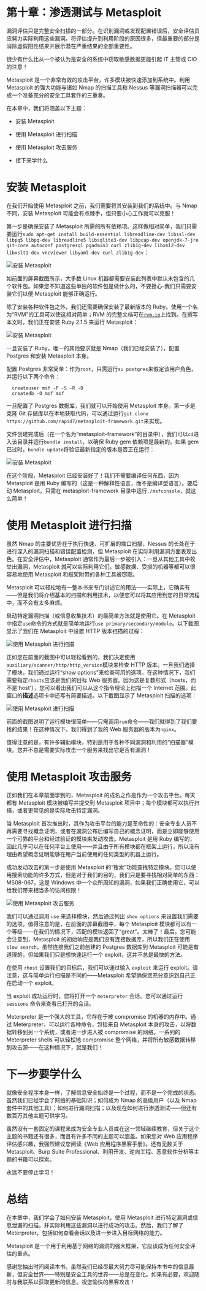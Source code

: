 # 第十章：渗透测试与 Metasploit

漏洞评估只是完整安全扫描的一部分。在识别漏洞或发现配置错误后，安全评估员应努力实际利用这些漏洞。将评估提升到利用阶段的原因很多，但最重要的部分是消除虚假阳性结果并展示潜在严重结果的全部重要性。

很少有什么比从一个被认为是安全的系统中窃取敏感数据更能引起 IT 主管或 CIO 的注意！

Metasploit 是一个非常有效的攻击平台，许多模块被快速添加到系统中。利用 Metasploit 的强大功能与诸如 Nmap 的扫描工具和 Nessus 等漏洞扫描器可以完成一个准备充分的安全工具套件的三重奏。

在本章中，我们将涵盖以下主题：

+   安装 Metasploit

+   使用 Metasploit 进行扫描

+   使用 Metasploit 攻击服务

+   接下来学什么

# 安装 Metasploit

在我们开始使用 Metasploit 之前，我们需要将其安装到我们的系统中。与 Nmap 不同，安装 Metasploit 可能会有点棘手，但只要小心工作就可以克服！

第一步是确保安装了 Metasploit 所需的所有依赖项。这样做相对简单，我们只需要运行`sudo apt-get install build-essential libreadline-dev libssl-dev libpq5 libpq-dev libreadline5 libsqlite3-dev libpcap-dev openjdk-7-jre git-core autoconf postgresql pgadmin3 curl zlib1g-dev libxml2-dev libxslt1-dev vncviewer libyaml-dev curl zlib1g-dev`：

![安装 Metasploit](img/4065OS_10_01.jpg)

如前面的屏幕截图所示，大多数 Linux 机器都需要安装此列表中默认未包含的几个软件包。如果您不知道这些单独的软件包是做什么的，不要担心-我们只需要安装它们以便 Metasploit 能够正确运行。

除了安装各种软件包之外，我们还需要确保安装了最新版本的 Ruby。使用一个名为“RVM”的工具可以使这相对简单；RVM 的完整文档可在[`rvm.io`](http://rvm.io)上找到。在撰写本文时，我们正在安装 Ruby 2.1.5 来运行 Metasploit：

![安装 Metasploit](img/4065OS_10_02.jpg)

一旦安装了 Ruby，唯一的其他要求就是 Nmap（我们已经安装了），配置 Postgres 和安装 Metasploit 本身。

配置 Postgres 非常简单：作为`root`，只需运行`su postgres`来假定该用户角色，并运行以下两个命令：

```
  createuser msf -P -S -R -D
  createdb -O msf msf
```

一旦配置了 Postgres 数据库，我们就可以开始使用 Metasploit 本身。第一步是克隆 Git 存储库以在本地获取代码，可以通过运行`git clone https://github.com/rapid7/metasploit-framework.git`来实现。

文件创建完成后（在一个名为“metasploit-framework”的目录中），我们可以`cd`进入该目录并运行`bundle install`，以确保 Ruby gem 依赖项是最新的。如果 gem 已过时，`bundle update`将验证最新指定的版本是否正在运行：

![安装 Metasploit](img/4065OS_10_03.jpg)

在这个阶段，Metasploit 已经安装好了！我们不需要编译任何东西，因为 Metasploit 是用 Ruby 编写的（这是一种解释性语言，而不是编译型语言）。要启动 Metasploit，只需在 metasploit-framework 目录中运行`./msfconsole`，就这么简单！

# 使用 Metasploit 进行扫描

虽然 Nmap 的主要优势在于执行快速、可扩展的端口扫描，Nessus 的长处在于进行深入的漏洞扫描和错误配置检测，但 Metasploit 在实际利用漏洞方面表现出色。在安全评估中，Metasploit 通常作为最后一步被引入：一旦从其他工具中枚举出漏洞，Metasploit 就可以实际利用它们。敏感数据、受损的机器等都可以很容易地使用 Metasploit 和框架附带的各种工具被窃取。

Metasploit 可以轻松地有一整本书来专门讲述它的用法——实际上，它确实有——但是我们将介绍基本的扫描和利用技术，以便您可以将其应用到您的日常流程中，而不会有太多麻烦。

启动特定漏洞扫描（或信息收集技术）的最简单方法就是使用它。在 Metasploit 中指定`use`命令的方式就是简单地运行`use primary/secondary/module`。以下截图显示了我们在 Metasploit 中设置 HTTP 版本扫描的过程：

![使用 Metasploit 进行扫描](img/4065OS_10_04.jpg)

正如您在前面的截图中可以轻松看到的，我们决定使用`auxiliary/scanner/http/http_version`模块来检查 HTTP 版本。一旦我们选择了模块，我们通过运行“show options”来检查可用的选项。在这种情况下，我们需要指定`rhosts`应该是我们的目标 Web 服务器。因为这是复数形式（hosts，而不是'host'），您可以看出我们可以从这个指令理论上扫描一个 Internet 范围。此窗口的**描述**选项卡中还写有简要描述。以下截图显示了 Metasploit 扫描的选项：

![使用 Metasploit 进行扫描](img/4065OS_10_05.jpg)

前面的截图说明了运行模块很简单——只需调用`run`命令——我们就得到了我们要找的结果！在这种情况下，我们得到了我的 Web 服务器的版本为`nginx`。

值得注意的是，有许多辅助模块，特别是用于各种不同漏洞和利用的“扫描器”模块。您并不总是需要实际攻击一个服务来找出它是否有漏洞！

# 使用 Metasploit 攻击服务

正如我们在本章前面学到的，Metasploit 的成名之作是作为一个攻击平台。每天都有 Metasploit 模块被编写并提交到 Metasploit 项目中；每个模块都可以执行扫描，或者更常见的是实际攻击特定漏洞。

当 Metasploit 首次推出时，其作为攻击平台的能力是革命性的：安全专业人员不再需要寻找概念证明，或者在漏洞公布后编写自己的概念证明，而是立即能够使用一个可靠的平台和经过验证的模块来发动攻击。Metasploit 是用 Ruby 编写的，因此几乎可以在任何平台上使用——并且由于所有模块都在框架上运行，所以没有理由希望概念证明能够在用户当前使用的任何类型的机器上运行。

成功发动攻击的第一步是使用 Metasploit 的“搜索”功能查找特定模块。您可以使用搜索功能的许多方式，但是对于我们的目的，我们只是要寻找相对简单的东西：MS08-067，这是 Windows 中一个众所周知的漏洞，如果我们正确使用它，可以给我们带来相当多的访问权限！

![使用 Metasploit 攻击服务](img/4065OS_10_06.jpg)

我们可以通过调用 `use` 来选择模块，然后通过列出 `show options` 来设置我们需要的选项。值得注意的是，在前面的屏幕截图中，每个 Metasploit 模块都可以有一个等级——在我们的情况下，匹配的模块返回了“great”。太棒了！最后，您可能会注意到，Metasploit 的初始响应是我们没有连接数据库，所以我们正在使用 `slow search`。虽然连接我们之前创建的 Postgres 数据库到 Metasploit 可能是有道理的，但如果我们只是想快速运行一个 exploit，这并不总是最快的方法。

在使用 `rhost` 设置我们的目标后，我们可以通过输入 `exploit` 来运行 exploit。请注意，这与简单运行扫描是不同的——Metasploit 希望确保您充分意识到自己正在启动一个 exploit。

当 exploit 成功运行时，您将打开一个 `meterpreter` 会话。您可以通过运行 `sessions` 命令来查看已打开的会话。

Meterpreter 是一个强大的工具，它存在于被 compromise 的机器的内存中。通过 Meterpreter，可以运行各种命令，包括来自 Metasploit 本身的攻击，以将数据转移到另一个系统，或者进一步进入被 compromise 的网络。一系列的 Meterpreter shells 可以轻松地 compromise 整个网络，并将所有敏感数据转移到攻击源——在这种情况下，就是我们！

# 下一步要学什么

就像安全程序本身一样，了解信息安全始终是一个过程，而不是一个完成的状态。虽然我们已经学会了网络的基础知识；如何成为 Nmap 的高级用户（以及 Nmap 套件中的其他工具）；如何进行漏洞扫描；以及现在如何进行渗透测试——但还有数百万其他主题可供学习。

虽然没有一套固定的课程来成为安全专业人员或在这一领域继续教育，但关于这个主题的书籍还有很多，而且有许多不同的主题可以涵盖。如果您对 Web 应用程序评估感兴趣，我强烈建议您阅读《Web 应用程序黑客手册》。还有无数关于 Metasploit、Burp Suite Professional、利用开发、逆向工程、恶意软件分析等主题的书籍可以探索。

永远不要停止学习！

# 总结

在本章中，我们学会了如何安装 Metasploit，使用 Metasploit 进行特定漏洞或信息泄漏的扫描，并实际利用这些漏洞以进行成功的攻击。然后，我们了解了 Meterpreter，包括如何查看会话以及进一步进入目标网络的能力。

Metasploit 是一个用于利用基于网络的漏洞的强大框架，它应该成为任何安全评估的重点。

感谢您抽出时间阅读本书。虽然我们已经尽最大努力尽可能保持本书中的信息最新，但安全世界——特别是安全工具的世界——总是在变化。如果有必要，欢迎随时与我联系以获取更新的信息。祝您愉快的黑客攻击！

